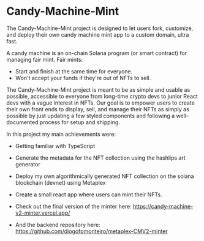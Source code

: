 # Candy-Machine-Mint

The Candy-Machine-Mint project is designed to let users fork, customize, and deploy their own candy machine mint app to a custom domain, ultra fast.

A candy machine is an on-chain Solana program (or smart contract) for managing fair mint. Fair mints:

- Start and finish at the same time for everyone.
- Won't accept your funds if they're out of NFTs to sell.

The Candy-Machine-Mint project is meant to be as simple and usable as possible, accessible to everyone from long-time crypto devs to junior React devs with a vague interest in NFTs. Our goal is to empower users to create their own front ends to display, sell, and manage their NFTs as simply as possible by just updating a few styled components and following a well-documented process for setup and shipping.

In this project my main achievements were:

- Getting familiar with TypeScript
- Generate the metadata for the NFT collection using the hashlips art generator
- Deploy my own algorithmically generated NFT collection on the solana blockchain (devnet) using Metaplex
- Create a small react app where users can mint their NFTs.

- Check out the final version of the minter here: https://candy-machine-v2-minter.vercel.app/
- And the backend repository here: https://github.com/diogofpmonteiro/metaplex-CMV2-minter
